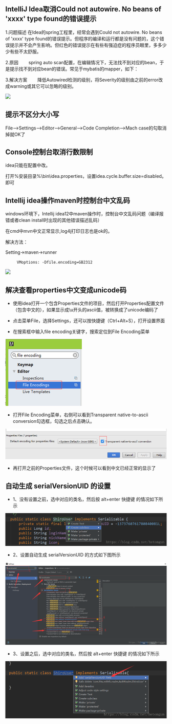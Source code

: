 ## IntelliJ Idea取消Could not autowire. No beans of 'xxxx' type found的错误提示

1.问题描述
在Idea的spring工程里，经常会遇到Could not autowire. No beans of 'xxxx' type found的错误提示。但程序的编译和运行都是没有问题的，这个错误提示并不会产生影响。但红色的错误提示在有些有强迫症的程序员眼里，多多少少有些不太舒服。

2.原因
　　spring auto scan配置，在编辑情况下，无法找不到对应的bean，于是提示找不到对应bean的错误。常见于mybatis的mapper，如下：

3.解决方案
　　降低Autowired检测的级别，将Severity的级别由之前的error改成warning或其它可以忽略的级别。

![](md-1.png)


## 提示不区分大小写

File–>Settings–>Editor–>General–>Code Completion–>Mach case的勾取消掉就OK了

## Console控制台取消行数限制

idea只能在配置中改。

打开%安装目录%\bin\idea.properties，设置idea.cycle.buffer.size=disabled。即可

## Intellij idea操作maven时控制台中文乱码

windows环境下，Intellij idea12中maven操作时，控制台中文乱码问题（编译报错或者clean install时出现的其他错误描述乱码）

在cmd中mvn中文正常显示,log4j打印日志也是ok的。

解决方法：

Setting->maven->runner

         VMoptions: -Dfile.encoding=GB2312

![](md-3.png)

## 解决查看properties中文变成unicode码

- 使用idea打开一个包含Properties文件的项目，然后打开Properties配置文件（包含中文的），如果显示成\u开头的ascii值，被转换成了unicode编码了

- 点击菜单File，选择Settings，还可以按快捷键（Ctrl+Alt+S），打开设置界面

- 在搜索框中输入file encoding关键字，搜索定位到File Encoding菜单

![](md-4.jpg)

- 打开File Encoding菜单，右侧可以看到Transparent native-to-ascii conversion勾选框，勾选之后点击确认。

![](md-5.jpg)

- 再打开之前的Properties文件，这个时候可以看到中文已经正常的显示了

## 自动生成 serialVersionUID 的设置

- 1、没有设置之前，选中对应的类名，然后按 alt+enter 快捷键 的情况如下所示

![](2020-06-10-20-58-32.png)

- 2、设置自动生成 serialVersionUID 的方式如下图所示

![](2020-06-10-20-59-01.png)

- 3、设置之后，选中对应的类名，然后按 alt+enter 快捷键 的情况如下所示

![](2020-06-10-20-59-14.png)

##
##

##

##
##

##

##